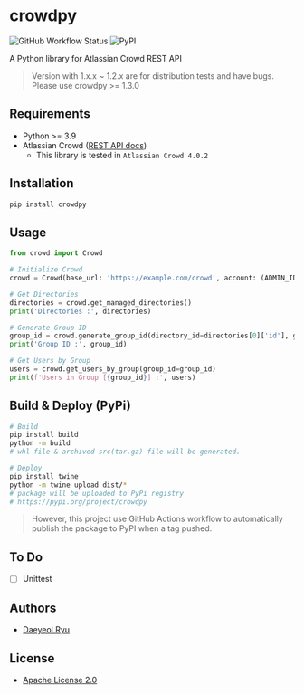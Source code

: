 # crowdpy

![GitHub Workflow Status](https://img.shields.io/github/actions/workflow/status/yoobato/crowdpy/publish-to-pypi.yml)
![PyPI](https://img.shields.io/pypi/v/crowdpy)

A Python library for Atlassian Crowd REST API
> Version with 1.x.x ~ 1.2.x are for distribution tests and have bugs. Please use crowdpy >= 1.3.0

## Requirements
- Python >= 3.9
- Atlassian Crowd ([REST API docs](https://docs.atlassian.com/atlassian-crowd/4.0.2/REST))
  - This library is tested in `Atlassian Crowd 4.0.2`

## Installation
```sh
pip install crowdpy
```

## Usage
```python
from crowd import Crowd

# Initialize Crowd
crowd = Crowd(base_url: 'https://example.com/crowd', account: (ADMIN_ID, ADMIN_PW))

# Get Directories
directories = crowd.get_managed_directories()
print('Directories :', directories)

# Generate Group ID
group_id = crowd.generate_group_id(directory_id=directories[0]['id'], group_name='TestGroup')
print('Group ID :', group_id)

# Get Users by Group
users = crowd.get_users_by_group(group_id=group_id)
print(f'Users in Group [{group_id}] :', users)
```

## Build & Deploy (PyPi)
```sh
# Build
pip install build
python -m build
# whl file & archived src(tar.gz) file will be generated.

# Deploy
pip install twine
python -m twine upload dist/*
# package will be uploaded to PyPi registry
# https://pypi.org/project/crowdpy
```
> However, this project use GitHub Actions workflow to automatically publish the package to PyPI when a tag pushed.

## To Do
- [ ] Unittest

## Authors
- [Daeyeol Ryu](https://yoobato.com)

## License
- [Apache License 2.0](./LICENSE.md)
